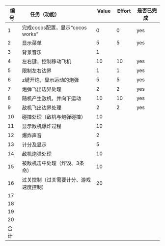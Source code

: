 编号 | 任务（功能）                    |  Value    | Effort    | 是否已完成  
-----|-------------------------------|-----------|-----------|------------|
1    | 完成cocos配置，显示“cocos works”  | 0         |    0       |      yes      |
2    | 显示菜单       | 5         |     5      |    yes       |
3    | 背景音乐                       | 1         |           |            |
4    | 左右键，控制移动飞机             | 10        |    10      | yes           |
5    | 限制左右边界                    | 1         |  1         |   yes         |
6    | z键开炮，显示运动的炮弹        | 5         |   5        |        yes    |
7    | 炮弹飞出边界处理                | 2          |   2        |    yes       |
8    | 随机产生敌机，并向下运动          | 10        |    10       |        yes   |
9    | 敌机飞出边界处理                | 2         |    2       |        yes    |
10   | 碰撞处理（敌机与炮弹碰撞）        | 10         |           |           |
11   | 显示敌机爆炸过程                | 10         |           |            |
12   | 爆炸声音                       | 2         |           |            |
13   | 计分及显示                     | 5         |           |            |
14   | 敌机炮弹处理                   | 10         |           |            |
15   | 被敌机击中处理（炸毁、3条命）     | 10          |           |           |
16   | 过关控制（过关需要计分、游戏速度控制）| 20        |           |           |
17   |                               |            |           |           |
18   |                               |            |           |           |
19   |                               |            |           |           |
20   |                               |            |           |           |
合计   |                              |            |           |           |
